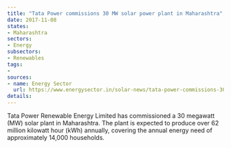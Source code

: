 ```yaml
---
title: "Tata Power commissions 30 MW solar power plant in Maharashtra"
date: 2017-11-08
states:
- Maharashtra
sectors:
- Energy
subsectors:
- Renewables
tags:
- 
sources:
- name: Energy Sector
  url: https://www.energysector.in/solar-news/tata-power-commissions-30-mw-solar-plant-in-palaswade-village-in-maharashtra
details:
---
```


Tata Power Renewable Energy Limited has commissioned a 30 megawatt (MW) solar plant in Maharashtra. The plant is expected to produce over 62 million kilowatt hour (kWh) annually, covering the annual energy need of approximately 14,000 households.
